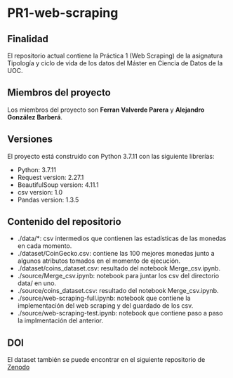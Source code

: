 # PR1-web-scraping
## Finalidad
El repositorio actual contiene la Práctica 1 (Web Scraping) de la asignatura Tipología y ciclo de vida de los datos del Máster en Ciencia de Datos de la UOC. 
## Miembros del proyecto
Los miembros del proyecto son **Ferran Valverde Parera** y **Alejandro González Barberá**.
## Versiones
El proyecto está construido con Python 3.7.11 con las siguiente librerías:
- Python: 3.7.11
- Request version:  2.27.1
- BeautifulSoup version:  4.11.1
- csv version:  1.0
- Pandas version:  1.3.5
## Contenido del repositorio
- ./data/*: csv intermedios que contienen las estadísticas de las monedas en cada momento.
- ./dataset/CoinGecko.csv: contiene las 100 mejores monedas junto a algunos atributos tomados en el momento de ejecución.
- ./dataset/coins_dataset.csv: resultado del notebook Merge_csv.ipynb.
- ./source/Merge_csv.ipynb: notebook para juntar los csv del directorio data/ en uno.
- ./source/coins_dataset.csv: resultado del notebook Merge_csv.ipynb.
- ./source/web-scraping-full.ipynb: notebook que contiene la implementación del web scraping y del guardado de los csv.
- ./source/web-scraping-test.ipynb: notebook que contiene paso a paso la implmentación del anterior.
## DOI
El dataset también se puede encontrar en el siguiente repositorio de [Zenodo](https://doi.org/10.5281/zenodo.7339630)
